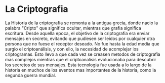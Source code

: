 # La Criptografia
La Historia de la criptografia se remonta a la antigua grecia, donde nacio la palabra "Cripto" que significa ocultar, mientras que grafia significa escritura.
Desde aquella epoca, el objetivo de la criptografia era enviar mensajes en secreto, evitando que pudiesen ser leidos por cualquier otra persona que no fuese el receptor deseado. No fue hasta la edad media que surgio el criptoanálisis, y con ello, la necesidad de acomplejar los criptogramas. Esto llevo a que cada vez se creasen metodos de criptografia mas complejos mientras que el criptoanalisis evolucionaba para descubrir los secretos de sus mensajes. Esta tecnologia fue usada a lo largo de la historia en muchos de los eventos mas importantes de la historia, como la segunda guerra mundial.
